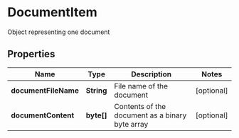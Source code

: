 

# DocumentItem

Object representing one document

## Properties

| Name | Type | Description | Notes |
|------------ | ------------- | ------------- | -------------|
|**documentFileName** | **String** | File name of the document |  [optional] |
|**documentContent** | **byte[]** | Contents of the document as a binary byte array |  [optional] |



